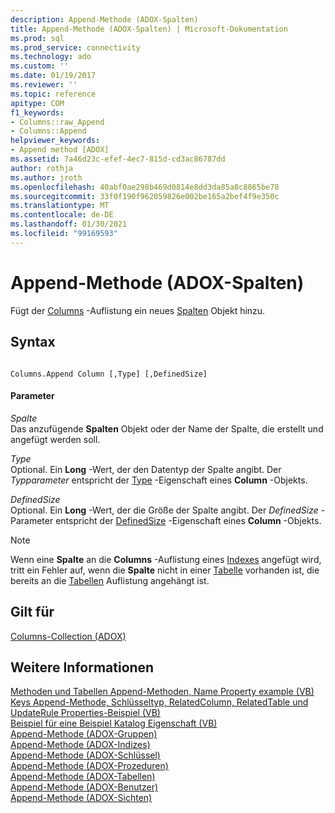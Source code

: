 ```yaml
---
description: Append-Methode (ADOX-Spalten)
title: Append-Methode (ADOX-Spalten) | Microsoft-Dokumentation
ms.prod: sql
ms.prod_service: connectivity
ms.technology: ado
ms.custom: ''
ms.date: 01/19/2017
ms.reviewer: ''
ms.topic: reference
apitype: COM
f1_keywords:
- Columns::raw_Append
- Columns::Append
helpviewer_keywords:
- Append method [ADOX]
ms.assetid: 7a46d23c-efef-4ec7-815d-cd3ac86787dd
author: rothja
ms.author: jroth
ms.openlocfilehash: 40abf0ae298b469d0814e8dd3da85a8c8865be78
ms.sourcegitcommit: 33f0f190f962059826e002be165a2bef4f9e350c
ms.translationtype: MT
ms.contentlocale: de-DE
ms.lasthandoff: 01/30/2021
ms.locfileid: "99169593"
---
```

# <a name="append-method-adox-columns"></a>Append-Methode (ADOX-Spalten)
Fügt der [Columns](./columns-collection-adox.md) -Auflistung ein neues [Spalten](./column-object-adox.md) Objekt hinzu.  
  
## <a name="syntax"></a>Syntax  
  
```  
  
Columns.Append Column [,Type] [,DefinedSize]  
```  
  
#### <a name="parameters"></a>Parameter  
 *Spalte*  
 Das anzufügende **Spalten** Objekt oder der Name der Spalte, die erstellt und angefügt werden soll.  
  
 *Type*  
 Optional. Ein **Long** -Wert, der den Datentyp der Spalte angibt. Der *Typparameter* entspricht der [Type](./type-property-column-adox.md) -Eigenschaft eines **Column** -Objekts.  
  
 *DefinedSize*  
 Optional. Ein **Long** -Wert, der die Größe der Spalte angibt. Der *DefinedSize* -Parameter entspricht der [DefinedSize](./definedsize-property-adox.md) -Eigenschaft eines **Column** -Objekts.  
  
> [!NOTE]
>  Wenn eine **Spalte** an die **Columns** -Auflistung eines [Indexes](./index-object-adox.md) angefügt wird, tritt ein Fehler auf, wenn die **Spalte** nicht in einer [Tabelle](./table-object-adox.md) vorhanden ist, die bereits an die [Tabellen](./tables-collection-adox.md) Auflistung angehängt ist.  
  
## <a name="applies-to"></a>Gilt für  
 [Columns-Collection (ADOX)](./columns-collection-adox.md)  
  
## <a name="see-also"></a>Weitere Informationen  
 [Methoden und Tabellen Append-Methoden, Name Property example (VB)](./columns-and-tables-append-methods-name-property-example-vb.md)   
 [Keys Append-Methode, Schlüsseltyp, RelatedColumn, RelatedTable und UpdateRule Properties-Beispiel (VB)](./keys-append-method-key-type-relatedcolumn-relatedtable-example-vb.md)   
 [Beispiel für eine Beispiel Katalog Eigenschaft (VB)](./parentcatalog-property-example-vb.md)   
 [Append-Methode (ADOX-Gruppen)](./append-method-adox-groups.md)   
 [Append-Methode (ADOX-Indizes)](./append-method-adox-indexes.md)   
 [Append-Methode (ADOX-Schlüssel)](./append-method-adox-keys.md)   
 [Append-Methode (ADOX-Prozeduren)](./append-method-adox-procedures.md)   
 [Append-Methode (ADOX-Tabellen)](./append-method-adox-tables.md)   
 [Append-Methode (ADOX-Benutzer)](./append-method-adox-users.md)   
 [Append-Methode (ADOX-Sichten)](./append-method-adox-views.md)